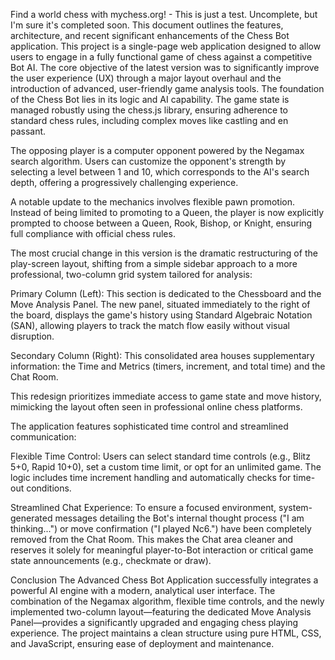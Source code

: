 Find a world chess with mychess.org! - This is just a test. Uncomplete, but I'm sure it's completed soon.
This document outlines the features, architecture, and recent significant enhancements of the Chess Bot application. This project is a single-page web application designed to allow users to engage in a fully functional game of chess against a competitive Bot AI. The core objective of the latest version was to significantly improve the user experience (UX) through a major layout overhaul and the introduction of advanced, user-friendly game analysis tools. The foundation of the Chess Bot lies in its logic and AI capability. The game state is managed robustly using the chess.js library, ensuring adherence to standard chess rules, including complex moves like castling and en passant.

The opposing player is a computer opponent powered by the Negamax search algorithm. Users can customize the opponent's strength by selecting a level between 1 and 10, which corresponds to the AI's search depth, offering a progressively challenging experience.

A notable update to the mechanics involves flexible pawn promotion. Instead of being limited to promoting to a Queen, the player is now explicitly prompted to choose between a Queen, Rook, Bishop, or Knight, ensuring full compliance with official chess rules.


The most crucial change in this version is the dramatic restructuring of the play-screen layout, shifting from a simple sidebar approach to a more professional, two-column grid system tailored for analysis:

Primary Column (Left): This section is dedicated to the Chessboard and the Move Analysis Panel. The new panel, situated immediately to the right of the board, displays the game's history using Standard Algebraic Notation (SAN), allowing players to track the match flow easily without visual disruption.

Secondary Column (Right): This consolidated area houses supplementary information: the Time and Metrics (timers, increment, and total time) and the Chat Room.

This redesign prioritizes immediate access to game state and move history, mimicking the layout often seen in professional online chess platforms.


The application features sophisticated time control and streamlined communication:

Flexible Time Control: Users can select standard time controls (e.g., Blitz 5+0, Rapid 10+0), set a custom time limit, or opt for an unlimited game. The logic includes time increment handling and automatically checks for time-out conditions.

Streamlined Chat Experience: To ensure a focused environment, system-generated messages detailing the Bot's internal thought process ("I am thinking...") or move confirmation ("I played Nc6.") have been completely removed from the Chat Room. This makes the Chat area cleaner and reserves it solely for meaningful player-to-Bot interaction or critical game state announcements (e.g., checkmate or draw).

Conclusion
The Advanced Chess Bot Application successfully integrates a powerful AI engine with a modern, analytical user interface. The combination of the Negamax algorithm, flexible time controls, and the newly implemented two-column layout—featuring the dedicated Move Analysis Panel—provides a significantly upgraded and engaging chess playing experience. The project maintains a clean structure using pure HTML, CSS, and JavaScript, ensuring ease of deployment and maintenance.

